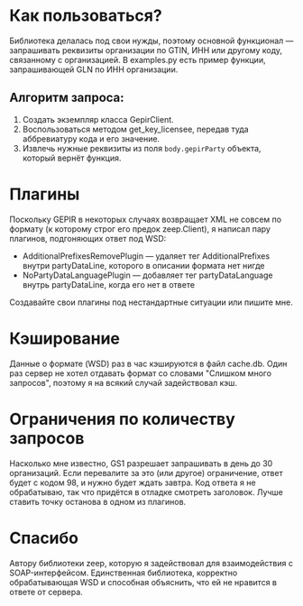 # Как пользоваться?

Библиотека делалась под свои нужды, поэтому основной функционал — запрашивать реквизиты организации по GTIN, ИНН или другому коду, связанному с организацией. В examples.py есть пример функции, запрашивающей GLN по ИНН организации.

## Алгоритм запроса:
1. Создать экземпляр класса GepirClient.
2. Воспользоваться методом get_key_licensee, передав туда аббревиатуру кода и его значение.
3. Извлечь нужные реквизиты из поля `body.gepirParty` объекта, который вернёт функция.

# Плагины
Поскольку GEPIR в некоторых случаях возвращает XML не совсем по формату (к которому строг его предок zeep.Client), я написал пару плагинов, подгоняющих ответ под WSD:
* AdditionalPrefixesRemovePlugin — удаляет тег AdditionalPrefixes внутри partyDataLine, которого в описании формата нет нигде
* NoPartyDataLanguagePlugin — добавляет тег partyDataLanguage внутрь partyDataLine, когда его нет в ответе

Создавайте свои плагины под нестандартные ситуации или пишите мне.

# Кэширование
Данные о формате (WSD) раз в час кэшируются в файл cache.db. Один раз сервер не хотел отдавать формат со словами "Слишком много запросов", поэтому я на всякий случай задействовал кэш.

# Ограничения по количеству запросов
Насколько мне известно, GS1 разрешает запрашивать в день до 30 организаций. Если перевалите за это (или другое) ограничение, ответ будет с кодом 98, и нужно будет ждать завтра. Код ответа я не обрабатываю, так что придётся в отладке смотреть заголовок. Лучше ставить точку останова в одном из плагинов.

# Спасибо
Автору библиотеки zeep, которую я задействовал для взаимодействия с SOAP-интерфейсом. Единственная библиотека, корректно обрабатывающая WSD и способная объяснить, что ей не нравится в ответе от сервера.